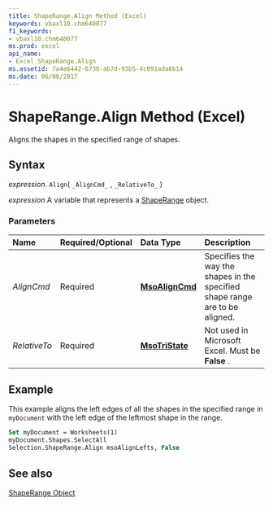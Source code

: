 ```yaml
---
title: ShapeRange.Align Method (Excel)
keywords: vbaxl10.chm640077
f1_keywords:
- vbaxl10.chm640077
ms.prod: excel
api_name:
- Excel.ShapeRange.Align
ms.assetid: 7a4e6442-6730-ab7d-93b5-4c091ada6b14
ms.date: 06/08/2017
---
```



# ShapeRange.Align Method (Excel)

Aligns the shapes in the specified range of shapes.


## Syntax

 _expression_. `Align`( `_AlignCmd_` , `_RelativeTo_` )

 _expression_ A variable that represents a [ShapeRange](./Excel.ShapeRange.md) object.


### Parameters



|**Name**|**Required/Optional**|**Data Type**|**Description**|
|:-----|:-----|:-----|:-----|
| _AlignCmd_|Required| **[MsoAlignCmd](./Office.MsoAlignCmd.md)**|Specifies the way the shapes in the specified shape range are to be aligned.|
| _RelativeTo_|Required| **[MsoTriState](./Office.MsoTriState.md)**|Not used in Microsoft Excel. Must be  **False** .|

## Example

This example aligns the left edges of all the shapes in the specified range in  `myDocument` with the left edge of the leftmost shape in the range.


```vb
Set myDocument = Worksheets(1) 
myDocument.Shapes.SelectAll 
Selection.ShapeRange.Align msoAlignLefts, False
```


## See also


[ShapeRange Object](Excel.ShapeRange.md)

